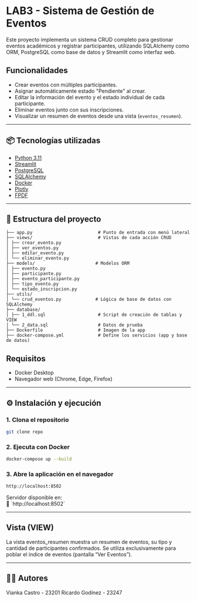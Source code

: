 # LAB3 - Sistema de Gestión de Eventos

Este proyecto implementa un sistema CRUD completo para gestionar eventos académicos y registrar participantes, utilizando SQLAlchemy como ORM, PostgreSQL como base de datos y Streamlit como interfaz web.

## Funcionalidades

- Crear eventos con múltiples participantes.
- Asignar automáticamente estado "Pendiente" al crear.
- Editar la información del evento y el estado individual de cada participante.
- Eliminar eventos junto con sus inscripciones.
- Visualizar un resumen de eventos desde una vista (`eventos_resumen`).

---

## 📦 Tecnologías utilizadas

- [Python 3.11](https://www.python.org/)
- [Streamlit](https://streamlit.io/)
- [PostgreSQL](https://www.postgresql.org/)
- [SQLAlchemy](https://www.sqlalchemy.org/)
- [Docker](https://www.docker.com/)
- [Plotly](https://plotly.com/python/)
- [FPDF](https://py-pdf.github.io/fpdf2/)

---

## 📁 Estructura del proyecto

```plaintext
├── app.py                         # Punto de entrada con menú lateral
├── views/                         # Vistas de cada acción CRUD
│ ├── crear_evento.py
│ ├── ver_eventos.py
│ ├── editar_evento.py
│ └── eliminar_evento.py
├── models/                       # Modelos ORM
│ ├── evento.py
│ ├── participante.py
│ ├── evento_participante.py
│ ├── tipo_evento.py
│ └── estado_inscripcion.py
├── utils/
│ └── crud_eventos.py             # Lógica de base de datos con SQLAlchemy
├── database/
│ ├── 1_ddl.sql                    # Script de creación de tablas y VIEW
│ └── 2_data.sql                   # Datos de prueba 
├── Dockerfile                     # Imagen de la app
├── docker-compose.yml             # Define los servicios (app y base de datos)

```

## Requisitos

- Docker Desktop
- Navegador web (Chrome, Edge, Firefox)

---

## ⚙️ Instalación y ejecución

### 1. Clona el repositorio

```bash
git clone repo
```

### 2. Ejecuta con Docker

```bash
docker-compose up --build
```

### 3. Abre la aplicación en el navegador 
```bash
http://localhost:8502
```

Servidor disponible en:  
📍 \`http://localhost:8502\`

---

## Vista (VIEW)
La vista eventos_resumen muestra un resumen de eventos, su tipo y cantidad de participantes confirmados.
Se utiliza exclusivamente para poblar el índice de eventos (pantalla “Ver Eventos”).

---

## 👩‍💻 Autores

Vianka Castro - 23201
Ricardo Godínez - 23247
